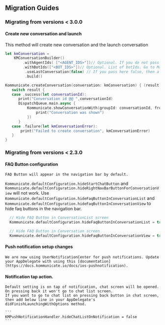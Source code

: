 ## Migration Guides

### Migrating from versions < 3.0.0

#### Create new conversation and launch

This method will create new conversation and the launch conversation
  ```swift
 let kmConversation =
      KMConversationBuilder()
          .withAgentIds( ["<AGENT_IDS>"])// Optional. If you do not pass any agent ID, the default agent will automatically get selected. AGENT_ID is the emailID used to signup on Kommunicate dashboard.
          .withBotIds(["<BOT_IDS>"])// Optional. List of botIds. Go to Manage Bots(https://dashboard.kommunicate.io/bots/manage-bots) -> Copy botID
           .useLastConversation(false) // If you pass here false, then a new conversation will be created everytime
           .build()

 Kommunicate.createConversation(conversation: kmConversation) { (result) in
     switch result {
     case .success(let conversationId):
        print("Conversation id @@ ",conversationId)
        DispatchQueue.main.async {
            Kommunicate.showConversationWith(groupId: conversationId, from: self, completionHandler: { (success) in
                print("Conversation was shown")
            })
        }
     case .failure(let kmConversationError):
         print("Failed to create conversation", kmConversationError)
     }
  }
 ```

### Migrating from versions < 2.3.0

####  FAQ Button configuration

    FAQ Button will appear in the navigation bar by default.
   `Kommunicate.defaultConfiguration.hideStartChatButton` and `Kommunicate.defaultConfiguration.hideRightNavBarButtonForConversationView` will not work.
    Use `Kommunicate.defaultConfiguration.hideFaqButtonInConversationList` and `Kommunicate.defaultConfiguration.hideFaqButtonInConversationView` to hide faq buttons in the navigation bar.

  ```swift
    // Hide FAQ Button in ConversationList screen
    Kommunicate.defaultConfiguration.hideFaqButtonInConversationList = true

    // Hide FAQ Button in Conversation screen
    Kommunicate.defaultConfiguration.hideFaqButtonInConversationView = true
  ```

#### Push notification setup changes

    We are now using UserNotificationCenter for push notifications. Update your AppDelegate with using this [documentation](https://docs.kommunicate.io/docs/ios-pushnotification).

#### Notification tap action.

    Default setting is on tap of notification, chat screen will be opened. On pressing back it won't go to chat list screen.
    If you want to go to chat list on pressing back button in chat screen, then add below line in your AppDelegate's didFinishLaunchingWithOptions method.

    ```
    KMPushNotificationHandler.hideChatListOnNotification = false
    ```

